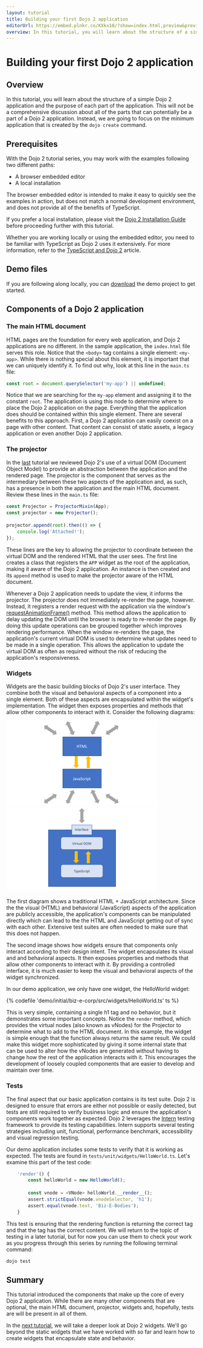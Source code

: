 ```yaml
---
layout: tutorial
title: Building your first Dojo 2 application
editorUrl: https://embed.plnkr.co/KXkx10/?show=index.html,preview&preview=index.html
overview: In this tutorial, you will learn about the structure of a simple Dojo 2 application and the purpose of each part of the application.
---
```


# Building your first Dojo 2 application

## Overview
In this tutorial, you will learn about the structure of a simple Dojo 2 application and the purpose of each part of the application. This will not be a comprehensive discussion about all of the parts that can potentially be a part of a Dojo 2 application. Instead, we are going to focus on the minimum application that is created by the `dojo create` command.  


## Prerequisites

With the Dojo 2 tutorial series, you may work with the examples following two different paths:

* A browser embedded editor
* A local installation

The browser embedded editor is intended to make it easy to quickly see the examples in action, but does not match a normal development environment, and does not provide all of the benefits of TypeScript.

If you prefer a local installation, please visit the [Dojo 2 Installation Guide](../000_local_installation/) before proceeding further with this tutorial.

Whether you are working locally or using the embedded editor, you need to be familiar with TypeScript as Dojo 2 uses it extensively. For more information, refer to the [TypeScript and Dojo 2](../comingsoon.html) article.

## Demo files
If you are following along locally, you can [download](../assets/002_creating_an_application-initial.zip) the demo project to get started.

## Components of a Dojo 2 application

### The main HTML document
HTML pages are the foundation for every web application, and Dojo 2 applications are no different. In the sample application, the `index.html` file serves this role. Notice that the `<body>` tag contains a single element: `<my-app>`. While there is nothing special about this element, it is important that we can uniquely identify it. To find out why, look at this line in the `main.ts` file:

```ts
const root = document.querySelector('my-app') || undefined;
```

Notice that we are searching for the `my-app` element and assigning it to the constant `root`. The application is using this node to determine where to place the Dojo 2 application on the page. Everything that the application does should be contained within this single element. There are several benefits to this approach. First, a Dojo 2 application can easily coexist on a page with other content. That content can consist of static assets, a legacy application or even another Dojo 2 application.

### The projector
In the [last](../001_static_content) tutorial we reviewed Dojo 2's use of a virtual DOM (Document Object Model) to provide an abstraction between the application and the rendered page. The projector is the component that serves as the intermediary between these two aspects of the application and, as such, has a presence in both the application and the main HTML document. Review these lines in the `main.ts` file:

```ts
const Projector = ProjectorMixin(App);
const projector = new Projector();

projector.append(root).then(() => {
	console.log('Attached!');
});
```

These lines are the key to allowing the projector to coordinate between the virtual DOM and the rendered HTML that the user sees. The first line creates a class that registers the `APP` widget as the root of the application, making it aware of the Dojo 2 application. An instance is then created and its `append` method is used to make the projector aware of the HTML document.

Whenever a Dojo 2 application needs to update the view, it informs the projector. The projector does not immediately re-render the page, however. Instead, it registers a render request with the application via the window's [requestAnimationFrame()](https://developer.mozilla.org/en-US/docs/Web/API/window/requestAnimationFrame) method. This method allows the application to delay updating the DOM until the browser is ready to re-render the page. By doing this update operations can be grouped together which improves rendering performance. When the window re-renders the page, the application's current virtual DOM is used to determine what updates need to be made in a single operation. This allows the application to update the virtual DOM as often as required without the risk of reducing the application's responsiveness.

### Widgets
Widgets are the basic building blocks of Dojo 2's user interface. They combine both the visual and behavioral aspects of a component into a single element. Both of these aspects are encapsulated within the widget's implementation. The widget then exposes properties and methods that allow other components to interact with it. Consider the following diagrams:

![HTML and JavaScript](resources/html_js.png)
![Widget](resources/widget.png)

The first diagram shows a traditional HTML + JavaScript architecture. Since the the visual (HTML) and behavioral (JavaScript) aspects of the application are publicly accessible, the application's components can be manipulated directly which can lead to the the HTML and JavaScript getting out of sync with each other. Extensive test suites are often needed to make sure that this does not happen.

The second image shows how widgets ensure that components only interact according to their design intent. The widget encapsulates its visual and and behavioral aspects. It then exposes properties and methods that allow other components to interact with it. By providing a controlled interface, it is much easier to keep the visual and behavioral aspects of the widget synchronized.

In our demo application, we only have one widget, the HelloWorld widget:

{% codefile 'demo/initial/biz-e-corp/src/widgets/HelloWorld.ts' ts %}

This is very simple, containing a single h1 tag and no behavior, but it demonstrates some important concepts. Notice the `render` method, which provides the virtual nodes (also known as vNodes) for the Projector to determine what to add to the HTML document. In this example, the widget is simple enough that the function always returns the same result. We could make this widget more sophisticated by giving it some internal state that can be used to alter how the vNodes are generated without having to change how the rest of the application interacts with it. This encourages the development of loosely coupled components that are easier to develop and maintain over time.


### Tests
The final aspect that our basic application contains is its test suite. Dojo 2 is designed to ensure that errors are either not possible or easily detected, but tests are still required to verify business logic and ensure the application's components work together as expected. Dojo 2 leverages the [Intern](http://theintern.io) testing framework to provide its testing capabilities. Intern supports several testing strategies including unit, functional, performance benchmark, accessibility and visual regression testing.

Our demo application includes some tests to verify that it is working as expected. The tests are found in `tests/unit/widgets/HelloWorld.ts`. Let's examine this part of the test code:

```ts
	'render'() {
		const helloWorld = new HelloWorld();

		const vnode = <VNode> helloWorld.__render__();
		assert.strictEqual(vnode.vnodeSelector, 'h1');
		assert.equal(vnode.text, 'Biz-E-Bodies');
	}
```

This test is ensuring that the rendering function is returning the correct tag and that the tag has the correct content. We will return to the topic of testing in a later tutorial, but for now you can use them to check your work as you progress through this series by running the following terminal command:

```bash
dojo test
```

## Summary
This tutorial introduced the components that make up the core of every Dojo 2 application. While there are many other components that are optional, the main HTML document, projector, widgets and, hopefully, tests are will be present in all of them.

In the [next tutorial](../003_creating_widgets), we will take a deeper look at Dojo 2 widgets. We'll go beyond the static widgets that we have worked with so far and learn how to create widgets that encapsulate state and behavior.
